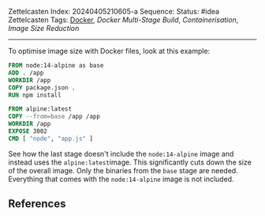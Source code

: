 Zettelcasten Index: 20240405210605-a
Sequence:
Status: #idea
Zettelcasten Tags: [Docker](../map-of-content/Docker.md), *Docker Multi-Stage Build*, *Containerisation*, *Image Size Reduction*

---

To optimise image size with Docker files, look at this example:

````dockerfile
FROM node:14-alpine as base
ADD . /app
WORKDIR /app
COPY package.json .
RUN npm install

FROM alpine:latest
COPY --from=base /app /app
WORKDIR /app
EXPOSE 3002
CMD [ "node", "app.js" ]
````

See how the last stage doesn't include the `node:14-alpine` image and instead uses the `alpine:latest`image. This significantly cuts down the size of the overall image. Only the binaries from the `base` stage are needed. Everything that comes with the `node:14-alpine` image is not included.

## References

